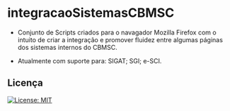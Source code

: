 # integracaoSistemasCBMSC


- Conjunto de Scripts criados para o navagador Mozilla Firefox com o intuito de criar a integração e promover fluidez entre algumas páginas dos sistemas internos do CBMSC. 

- Atualmente com suporte para: 
  SIGAT; 
  SGI; 
  e-SCI. 
 
## Licença
[![License: MIT](https://img.shields.io/badge/License-MIT-yellow.svg)](https://opensource.org/licenses/MIT)
